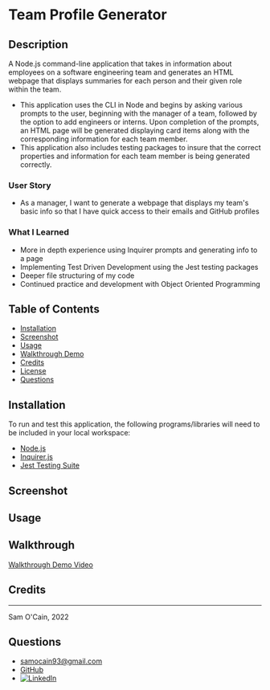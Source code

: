 # Team Profile Generator


## Description

A Node.js command-line application that takes in information about employees on a software engineering team and generates an HTML webpage that displays summaries for each person and their given role within the team.

- This application uses the CLI in Node and begins by asking various prompts to the user, beginning with the manager of a team, followed by the option to add engineers or interns. Upon completion of the prompts, an HTML page will be generated displaying card items along with the corresponding information for each team member.
- This application also includes testing packages to insure that the correct properties and information for each team member is being generated correctly.

### User Story
- As a manager, I want to generate a webpage that displays my team's basic info
so that I have quick access to their emails and GitHub profiles

### What I Learned
- More in depth experience using Inquirer prompts and generating info to a page
- Implementing Test Driven Development using the Jest testing packages
- Deeper file structuring of my code
- Continued practice and development with Object Oriented Programming


## Table of Contents

- [Installation](#installation)
- [Screenshot](#screenshot)
- [Usage](#usage)
- [Walkthrough Demo](#walkthrough)
- [Credits](#credits)
- [License](#license)
- [Questions](#questions)


## Installation

To run and test this application, the following programs/libraries will need to be included in your local workspace:  
- [Node.js](https://nodejs.org/en/)
- [Inquirer.js](https://www.npmjs.com/package/inquirer)
- [Jest Testing Suite](https://jestjs.io/)  


## Screenshot




## Usage




## Walkthrough

[Walkthrough Demo Video](https://drive.google.com/file/d/1t2hL8FvgTWx1YgYEB6wGaW9imHs9Ca27/view?usp=share_link)  

## Credits
---

Sam O'Cain, 2022


























## Questions

- [samocain93@gmail.com](mailto:samocain93@gmail.com) 
- [GitHub](https://github.com/samocain93)  
- [![LinkedIn](https://img.shields.io/badge/LinkedIn-samuelocain-blue)](https://www.linkedin.com/in/samuelocain/)



